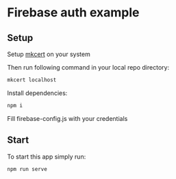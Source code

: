 # Firebase auth example

## Setup

Setup [mkcert](https://github.com/FiloSottile/mkcert) on your system

Then run following command in your local repo directory:

```bash
mkcert localhost
```

Install dependencies:

```bash
npm i
```

Fill firebase-config.js with your credentials

## Start

To start this app simply run:
```bash
npm run serve
```
